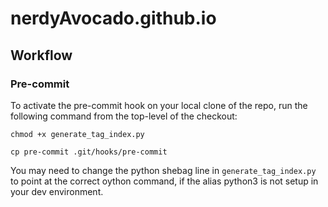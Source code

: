 # nerdyAvocado.github.io

## Workflow
### Pre-commit
To activate the pre-commit hook on your local clone of the repo, run the following command from the top-level of the checkout:

`chmod +x generate_tag_index.py`

`cp pre-commit .git/hooks/pre-commit`

You may need to change the python shebag line in `generate_tag_index.py` to point at the correct oython command, if the alias python3 is not setup in your dev environment.